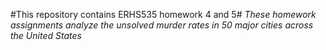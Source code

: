 #This repository contains ERHS535 homework 4 and 5#
*These homework assignments analyze the unsolved murder rates in 50 major cities across the United States*